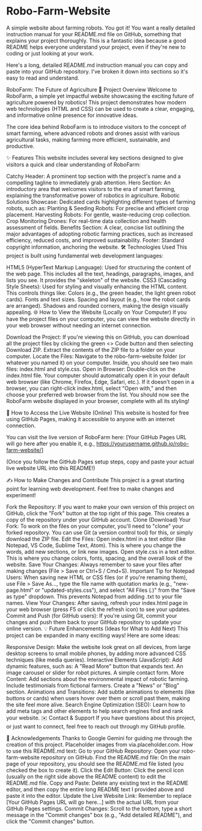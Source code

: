 # Robo-Farm-Website
A simple website about farming robots.
You got it! You want a really detailed instruction manual for your README.md file on GitHub, something that explains your project thoroughly. This is a fantastic idea because a good README helps everyone understand your project, even if they're new to coding or just looking at your work.

Here's a long, detailed README.md instruction manual you can copy and paste into your GitHub repository. I've broken it down into sections so it's easy to read and understand.

RoboFarm: The Future of Agriculture
🚀 Project Overview
Welcome to RoboFarm, a simple yet impactful website showcasing the exciting future of agriculture powered by robotics! This project demonstrates how modern web technologies (HTML and CSS) can be used to create a clear, engaging, and informative online presence for innovative ideas.

The core idea behind RoboFarm is to introduce visitors to the concept of smart farming, where advanced robots and drones assist with various agricultural tasks, making farming more efficient, sustainable, and productive.

✨ Features
This website includes several key sections designed to give visitors a quick and clear understanding of RoboFarm:

Catchy Header: A prominent top section with the project's name and a compelling tagline to immediately grab attention.
Hero Section: An introductory area that welcomes visitors to the era of smart farming, explaining the transformative power of robotics in agriculture.
Robotic Solutions Showcase: Dedicated cards highlighting different types of farming robots, such as:
Planting & Seeding Robots: For precise and efficient crop placement.
Harvesting Robots: For gentle, waste-reducing crop collection.
Crop Monitoring Drones: For real-time data collection and health assessment of fields.
Benefits Section: A clear, concise list outlining the major advantages of adopting robotic farming practices, such as increased efficiency, reduced costs, and improved sustainability.
Footer: Standard copyright information, anchoring the website.
🛠️ Technologies Used
This project is built using fundamental web development languages:

HTML5 (HyperText Markup Language): Used for structuring the content of the web page. This includes all the text, headings, paragraphs, images, and lists you see. It provides the "skeleton" of the website.
CSS3 (Cascading Style Sheets): Used for styling and visually enhancing the HTML content. This controls things like:
Colors (e.g., the green header, the light green robot cards).
Fonts and text sizes.
Spacing and layout (e.g., how the robot cards are arranged).
Shadows and rounded corners, making the design visually appealing.
🌐 How to View the Website (Locally on Your Computer)
If you have the project files on your computer, you can view the website directly in your web browser without needing an internet connection.

Download the Project: If you're viewing this on GitHub, you can download all the project files by clicking the green <> Code button and then selecting Download ZIP. Extract the contents of the ZIP file to a folder on your computer.
Locate the Files: Navigate to the robo-farm-website folder (or whatever you named it) on your computer. Inside, you should see two main files: index.html and style.css.
Open in Browser: Double-click on the index.html file.
Your computer should automatically open it in your default web browser (like Chrome, Firefox, Edge, Safari, etc.).
If it doesn't open in a browser, you can right-click index.html, select "Open with," and then choose your preferred web browser from the list.
You should now see the RoboFarm website displayed in your browser, complete with all its styling!

🚀 How to Access the Live Website (Online)
This website is hosted for free using GitHub Pages, making it accessible to anyone with an internet connection.

You can visit the live version of RoboFarm here:
[Your GitHub Pages URL will go here after you enable it, e.g., https://yourusername.github.io/robo-farm-website/]

(Once you follow the GitHub Pages setup steps, copy and paste your actual live website URL into this README!)

✍️ How to Make Changes and Contribute
This project is a great starting point for learning web development. Feel free to make changes and experiment!

Fork the Repository: If you want to make your own version of this project on GitHub, click the "Fork" button at the top right of this page. This creates a copy of the repository under your GitHub account.
Clone (Download) Your Fork: To work on the files on your computer, you'll need to "clone" your forked repository. You can use Git (a version control tool) for this, or simply download the ZIP file.
Edit the Files:
Open index.html in a text editor (like Notepad, VS Code, Sublime Text, Atom). This is where you change the words, add new sections, or link new images.
Open style.css in a text editor. This is where you change colors, fonts, spacing, and the overall look of the website.
Save Your Changes: Always remember to save your files after making changes (File > Save or Ctrl+S / Cmd+S).
Important Tip for Notepad Users: When saving new HTML or CSS files (or if you're renaming them), use File > Save As..., type the file name with quotation marks (e.g., "new-page.html" or "updated-styles.css"), and select "All Files (*.*)" from the "Save as type" dropdown. This prevents Notepad from adding .txt to your file names.
View Your Changes: After saving, refresh your index.html page in your web browser (press F5 or click the refresh icon) to see your updates.
Commit and Push (for GitHub users): If you're using Git, commit your changes and push them back to your GitHub repository to update your online version.
💡 Future Enhancements (Ideas for What to Add Next)
This project can be expanded in many exciting ways! Here are some ideas:

Responsive Design: Make the website look great on all devices, from large desktop screens to small mobile phones, by adding more advanced CSS techniques (like media queries).
Interactive Elements (JavaScript): Add dynamic features, such as:
A "Read More" button that expands text.
An image carousel or slider for robot pictures.
A simple contact form.
More Content:
Add sections about the environmental impact of robotic farming.
Include testimonials from fictional farmers.
Create a "News" or "Blog" section.
Animations and Transitions: Add subtle animations to elements (like buttons or cards) when users hover over them or scroll past them, making the site feel more alive.
Search Engine Optimization (SEO): Learn how to add meta tags and other elements to help search engines find and rank your website.
✉️ Contact & Support
If you have questions about this project, or just want to connect, feel free to reach out through my GitHub profile.

🙏 Acknowledgements
Thanks to Google Gemini for guiding me through the creation of this project.
Placeholder images from via.placeholder.com.
How to use this README.md text:
Go to your GitHub Repository: Open your robo-farm-website repository on GitHub.
Find the README.md file: On the main page of your repository, you should see the README.md file listed (you checked the box to create it).
Click the Edit Button: Click the pencil icon (usually on the right side above the README content) to edit the README.md file.
Copy and Paste: Delete any existing text in the README editor, and then copy the entire long README text I provided above and paste it into the editor.
Update the Live Website Link: Remember to replace [Your GitHub Pages URL will go here...] with the actual URL from your GitHub Pages settings.
Commit Changes: Scroll to the bottom, type a short message in the "Commit changes" box (e.g., "Add detailed README"), and click the "Commit changes" button.

